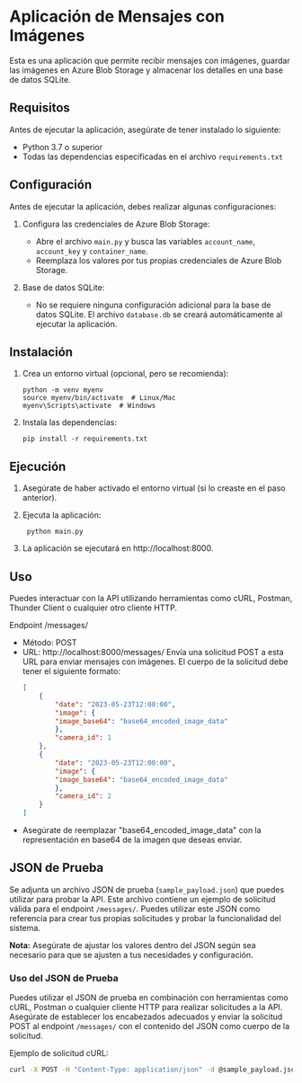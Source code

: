 # Aplicación de Mensajes con Imágenes

Esta es una aplicación que permite recibir mensajes con imágenes, guardar las imágenes en Azure Blob Storage y almacenar los detalles en una base de datos SQLite.

## Requisitos

Antes de ejecutar la aplicación, asegúrate de tener instalado lo siguiente:

- Python 3.7 o superior
- Todas las dependencias especificadas en el archivo `requirements.txt`

## Configuración

Antes de ejecutar la aplicación, debes realizar algunas configuraciones:

1. Configura las credenciales de Azure Blob Storage:
   - Abre el archivo `main.py` y busca las variables `account_name`, `account_key` y `container_name`.
   - Reemplaza los valores por tus propias credenciales de Azure Blob Storage.

2. Base de datos SQLite:
   - No se requiere ninguna configuración adicional para la base de datos SQLite. El archivo `database.db` se creará automáticamente al ejecutar la aplicación.

## Instalación

1. Crea un entorno virtual (opcional, pero se recomienda):
   ```shell
   python -m venv myenv
   source myenv/bin/activate  # Linux/Mac
   myenv\Scripts\activate  # Windows

2. Instala las dependencias:
    ```shell
    pip install -r requirements.txt
## Ejecución

1. Asegúrate de haber activado el entorno virtual (si lo creaste en el paso anterior).

2. Ejecuta la aplicación:
   ```shell
    python main.py
3. La aplicación se ejecutará en http://localhost:8000.

## Uso

Puedes interactuar con la API utilizando herramientas como cURL, Postman, Thunder Client o cualquier otro cliente HTTP.

Endpoint /messages/
- Método: POST
- URL: http://localhost:8000/messages/
Envía una solicitud POST a esta URL para enviar mensajes con imágenes. El cuerpo de la solicitud debe tener el siguiente formato: 
    ```json
    [
        {
            "date": "2023-05-23T12:00:00",
            "image": {
            "image_base64": "base64_encoded_image_data"
            },
            "camera_id": 1
        },
        {
            "date": "2023-05-23T12:00:00",
            "image": {
            "image_base64": "base64_encoded_image_data"
            },
            "camera_id": 2
        }
    ]

- Asegúrate de reemplazar "base64_encoded_image_data" con la representación en base64 de la imagen que deseas enviar.

## JSON de Prueba

Se adjunta un archivo JSON de prueba (`sample_payload.json`) que puedes utilizar para probar la API. Este archivo contiene un ejemplo de solicitud válida para el endpoint `/messages/`. Puedes utilizar este JSON como referencia para crear tus propias solicitudes y probar la funcionalidad del sistema.

**Nota:** Asegúrate de ajustar los valores dentro del JSON según sea necesario para que se ajusten a tus necesidades y configuración.

### Uso del JSON de Prueba

Puedes utilizar el JSON de prueba en combinación con herramientas como cURL, Postman o cualquier cliente HTTP para realizar solicitudes a la API. Asegúrate de establecer los encabezados adecuados y enviar la solicitud POST al endpoint `/messages/` con el contenido del JSON como cuerpo de la solicitud.

Ejemplo de solicitud cURL:

```bash
curl -X POST -H "Content-Type: application/json" -d @sample_payload.json http://localhost:8000/messages/
